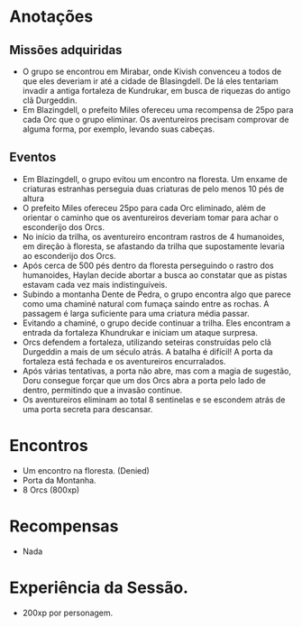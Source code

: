 
# Anotações

## Missões adquiridas
* O grupo se encontrou em Mirabar, onde Kivish convenceu a todos de que eles deveriam ir até
a cidade de Blasingdell. De lá eles tentariam invadir a antiga fortaleza de Kundrukar, em busca
de riquezas do antigo clã Durgeddin.
* Em Blazingdell, o prefeito Miles ofereceu uma recompensa de 25po para cada Orc que o grupo
eliminar. Os aventureiros precisam comprovar de alguma forma, por exemplo, levando suas cabeças.

## Eventos

* Em Blazingdell, o grupo evitou um encontro na floresta. Um enxame de criaturas estranhas
perseguia duas criaturas de pelo menos 10 pés de altura
* O prefeito Miles ofereceu 25po para cada Orc eliminado, além de orientar o caminho que
os aventureiros deveriam tomar para achar o esconderijo dos Orcs.
* No início da trilha, os aventureiro encontram rastros de 4 humanoides, em direção à floresta,
se afastando da trilha que supostamente levaria ao esconderijo dos Orcs.
* Após cerca de 500 pés dentro da floresta perseguindo o rastro dos humanoides, Haylan decide
abortar a busca ao constatar que as pistas estavam cada vez mais indistinguíveis.
* Subindo a montanha Dente de Pedra, o grupo encontra algo que parece como uma chaminé natural
com fumaça saindo entre as rochas. A passagem é larga suficiente para uma criatura média passar.
* Evitando a chaminé, o grupo decide continuar a trilha. Eles encontram a entrada da fortaleza
Khundrukar e iniciam um ataque surpresa.
* Orcs defendem a fortaleza, utilizando seteiras construídas pelo clã Durgeddin a mais de um
século atrás. A batalha é difícil! A porta da fortaleza está fechada e os aventureiros encurralados.
* Após várias tentativas, a porta não abre, mas com a magia de sugestão, Doru consegue forçar
que um dos Orcs abra a porta pelo lado de dentro, permitindo que a invasão continue.
* Os aventureiros eliminam ao total 8 sentinelas e se escondem atrás de uma porta secreta
para descansar. 

# Encontros

* Um encontro na floresta. (Denied)
* Porta da Montanha.
 * 8 Orcs (800xp)

# Recompensas

* Nada

# Experiência da Sessão.

* 200xp por personagem.




